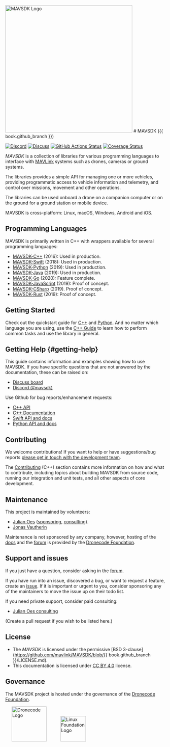 <img src="../assets/site/sdk_logo_full.png" title="MAVSDK Logo" width="400px"/>
# MAVSDK ({{ book.github_branch }})

[![Discord](https://img.shields.io/badge/Discord-Join_Us!-blue)](https://discord.com/invite/dronecode)&nbsp;[![Discuss](https://img.shields.io/badge/discuss-MAVSDK-ff69b4.svg)](https://discuss.px4.io/c/sdk) [![GitHub Actions Status](https://github.com/mavlink/MAVSDK/workflows/Build%20and%20Test/badge.svg?branch=main)](https://github.com/mavlink/MAVSDK/actions?query=branch%3Amain)
[![Coverage Status](https://coveralls.io/repos/github/mavlink/MAVSDK/badge.svg?branch=main)](https://coveralls.io/github/mavlink/MAVSDK?branch=main)

*MAVSDK* is a collection of libraries for various programming languages to interface with [MAVLink](https://mavlink.io/en/) systems such as drones, cameras or ground systems.

The libraries provides a simple API for managing one or more vehicles, providing programmatic access to vehicle information and telemetry, and control over missions, movement and other operations.

The libraries can be used onboard a drone on a companion computer or on the ground for a  ground station or mobile device.

MAVSDK is cross-platform: Linux, macOS, Windows, Android and iOS.

## Programming Languages

MAVSDK is primarily written in C++ with wrappers available for several programming languages:

- [MAVSDK-C++](https://github.com/mavlink/MAVSDK) (2016): Used in production.
- [MAVSDK-Swift](https://github.com/mavlink/MAVSDK-Swift) (2018): Used in production.
- [MAVSDK-Python](https://github.com/mavlink/MAVSDK-Python) (2019): Used in production.
- [MAVSDK-Java](https://github.com/mavlink/MAVSDK-Java) (2019): Used in production.
- [MAVSDK-Go](https://github.com/mavlink/MAVSDK-Go) (2020): Feature complete.
- [MAVSDK-JavaScript](https://github.com/mavlink/MAVSDK-JavaScript) (2019): Proof of concept.
- [MAVSDK-CSharp](https://github.com/mavlink/MAVSDK-CSharp) (2019). Proof of concept.
- [MAVSDK-Rust](https://github.com/mavlink/MAVSDK-Rust) (2019): Proof of concept.

## Getting Started

Check out the quickstart guide for [C++](cpp/quickstart.md) and [Python](python/quickstart.md).
And no matter which language you are using, use the [C++ Guide](cpp/guide.md) to learn how to
perform common tasks and use the library in general.

## Getting Help {#getting-help}

This guide contains information and examples showing how to use MAVSDK.
If you have specific questions that are not answered by the documentation, these can be raised on:

* [Discuss board](https://discuss.px4.io/c/mavsdk)
* [Discord (#mavsdk)](https://discord.gg/dronecode) 

Use Github for bug reports/enhancement requests:

* [C++ API](https://github.com/mavlink/MAVSDK/issues)
* [C++ Documentation](https://github.com/mavlink/MAVSDK-docs/issues)
* [Swift API and docs](https://github.com/mavlink/MAVSDK-Swift/issues)
* [Python API and docs](https://github.com/mavlink/MAVSDK-Python/issues)
<!-- Add info about where other API issues are reported). -->


## Contributing

We welcome contributions! If you want to help or have suggestions/bug reports [please get in touch with the development team](#getting-help).

The [Contributing](cpp/contributing/README.md) (C++) section contains more information on how and what to contribute, including topics about building MAVSDK from source code, running our integration and unit tests, and all other aspects of core development.

## Maintenance

This project is maintained by volunteers:
- [Julian Oes](https://github.com/julianoes) ([sponsoring](https://github.com/sponsors/julianoes), [consulting](https://julianoes.com)).
- [Jonas Vautherin](https://github.com/JonasVautherin)

Maintenance is not sponsored by any company, however, hosting of the [docs](https://mavsdk.mavlink.io/main/en/) and the [forum](https://discuss.px4.io/c/mavsdk/) is provided by the [Dronecode Foundation](https://dronecode.org).

## Support and issues

If you just have a question, consider asking in the [forum](https://discuss.px4.io/c/mavsdk/).

If you have run into an issue, discovered a bug, or want to request a feature, create an [issue](https://github.com/mavlink/MAVSDK/issues). If it is important or urgent to you, consider sponsoring any of the maintainers to move the issue up on their todo list.

If you need private support, consider paid consulting:
- [Julian Oes consulting](https://julianoes.com)

(Create a pull request if you wish to be listed here.)

## License

* The *MAVSDK* is licensed under the permissive [BSD 3-clause](https://github.com/mavlink/MAVSDK/blob/{{ book.github_branch }}/LICENSE.md).
* This documentation is licensed under [CC BY 4.0](https://creativecommons.org/licenses/by/4.0/) license.

## Governance

The MAVSDK project is hosted under the governance of the [Dronecode Foundation](https://www.dronecode.org/).

<a href="https://www.dronecode.org/" style="padding:20px" ><img src="../assets/site/logo_dronecode.png" alt="Dronecode Logo" width="110px"/></a>
<a href="https://www.linuxfoundation.org/projects" style="padding:20px;"><img src="../assets/site/logo_linux_foundation.png" alt="Linux Foundation Logo" width="80px" /></a>
<div style="padding:10px">&nbsp;</div>

